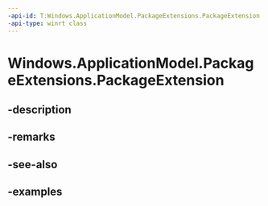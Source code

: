 ```yaml
---
-api-id: T:Windows.ApplicationModel.PackageExtensions.PackageExtension
-api-type: winrt class
---
```


# Windows.ApplicationModel.PackageExtensions.PackageExtension

<!--
public sealed class PackageExtension
-->


## -description

## -remarks

## -see-also

## -examples



